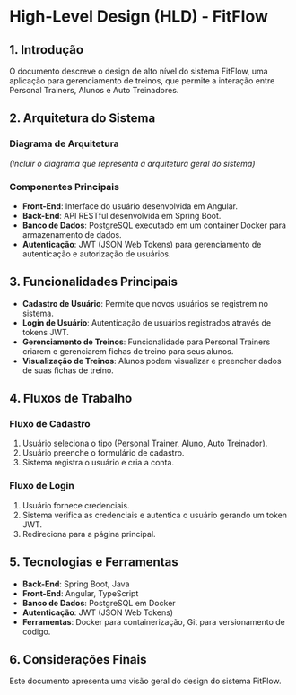 # High-Level Design (HLD) - FitFlow

## 1. Introdução

O documento descreve o design de alto nível do sistema FitFlow, uma aplicação para gerenciamento de treinos, que permite a interação entre Personal Trainers, Alunos e Auto Treinadores.

## 2. Arquitetura do Sistema

### Diagrama de Arquitetura
*(Incluir o diagrama que representa a arquitetura geral do sistema)*

### Componentes Principais
- **Front-End**: Interface do usuário desenvolvida em Angular.
- **Back-End**: API RESTful desenvolvida em Spring Boot.
- **Banco de Dados**: PostgreSQL executado em um container Docker para armazenamento de dados.
- **Autenticação**: JWT (JSON Web Tokens) para gerenciamento de autenticação e autorização de usuários.

## 3. Funcionalidades Principais

- **Cadastro de Usuário**: Permite que novos usuários se registrem no sistema.
- **Login de Usuário**: Autenticação de usuários registrados através de tokens JWT.
- **Gerenciamento de Treinos**: Funcionalidade para Personal Trainers criarem e gerenciarem fichas de treino para seus alunos.
- **Visualização de Treinos**: Alunos podem visualizar e preencher dados de suas fichas de treino.

## 4. Fluxos de Trabalho

### Fluxo de Cadastro
1. Usuário seleciona o tipo (Personal Trainer, Aluno, Auto Treinador).
2. Usuário preenche o formulário de cadastro.
3. Sistema registra o usuário e cria a conta.

### Fluxo de Login
1. Usuário fornece credenciais.
2. Sistema verifica as credenciais e autentica o usuário gerando um token JWT.
3. Redireciona para a página principal.


## 5. Tecnologias e Ferramentas

- **Back-End**: Spring Boot, Java
- **Front-End**: Angular, TypeScript
- **Banco de Dados**: PostgreSQL em Docker
- **Autenticação**: JWT (JSON Web Tokens)
- **Ferramentas**: Docker para containerização, Git para versionamento de código.

## 6. Considerações Finais

Este documento apresenta uma visão geral do design do sistema FitFlow.
